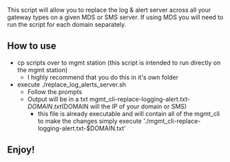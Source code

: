This script will allow you to replace the log & alert server across all your gateway types on a given MDS or SMS server. If using MDS you will need to run the script for each domain separately.  

## How to use ##
 - cp scripts over to mgmt station (this script is intended to run directly on the mgmt station)
    - I highly recommend that you do this in it's own folder
 - execute ./replace_log_alerts_server.sh
    - Follow the prompts
    - Output will be in a txt mgmt_cli-replace-logging-alert.txt-$DOMAIN.txt ($DOMAIN will the IP of your domain or SMS)
      - this file is already executable and will contain all of the mgmt_cli to make the changes simply execute './mgmt_cli-replace-logging-alert.txt-$DOMAIN.txt'

## Enjoy! ##
